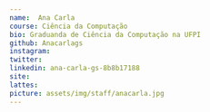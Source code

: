 ```yaml
---
name:  Ana Carla
course: Ciência da Computação
bio: Graduanda de Ciência da Computação na UFPI
github: Anacarlags
instagram:
twitter:
linkedin: ana-carla-gs-8b8b17188
site:
lattes:
picture: assets/img/staff/anacarla.jpg
---
```


